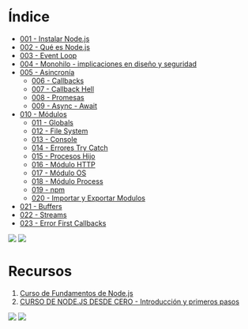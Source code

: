 # Índice

-  [001 - Instalar Node.js](001%20-%20Fundamentos/001%20-%20Instalar%20Node.js.md)
-  [002 - Qué es Node.js](001%20-%20Fundamentos/002%20-%20Qué%20es%20Node.js.md)
-  [003 - Event Loop](001%20-%20Fundamentos/003%20-%20Event%20Loop.md)
-  [004 - Monohilo - implicaciones en diseño y seguridad](001%20-%20Fundamentos/004%20-%20Monohilo%20-%20implicaciones%20en%20diseño%20y%20seguridad.md)
-  [005 - Asincronía](001%20-%20Fundamentos/005%20-%20Asincronía.md)
	-  [006 - Callbacks](001%20-%20Fundamentos/006%20-%20Callbacks.md)
	-  [007 - Callback Hell](001%20-%20Fundamentos/007%20-%20Callback%20Hell.md)
	-  [008 - Promesas](001%20-%20Fundamentos/008%20-%20Promesas.md)
	-  [009 - Async - Await](001%20-%20Fundamentos/009%20-%20Async%20-%20Await.md)
-  [010 - Módulos](001%20-%20Fundamentos/010%20-%20Módulos.md)
	-  [011 - Globals](001%20-%20Fundamentos/011%20-%20Globals.md)
	-  [012 - File System](001%20-%20Fundamentos/012%20-%20File%20System.md)
	-  [013 - Console](001%20-%20Fundamentos/013%20-%20Console.md)
	-  [014 - Errores Try Catch](001%20-%20Fundamentos/014%20-%20Errores%20Try%20Catch.md)
	-  [015 - Procesos Hijo](001%20-%20Fundamentos/015%20-%20Procesos%20Hijo.md)
	-  [016 - Módulo HTTP](001%20-%20Fundamentos/016%20-%20Módulo%20HTTP.md)
	-  [017 - Módulo OS](001%20-%20Fundamentos/017%20-%20Módulo%20OS.md)
	-  [018 - Módulo Process](001%20-%20Fundamentos/018%20-%20Módulo%20Process.md)
	-  [019 - npm](001%20-%20Fundamentos/019%20-%20npm.md)
	-  [020 - Importar y Exportar Modulos](001%20-%20Fundamentos/020%20-%20Importar%20y%20Exportar%20Modulos.md)
-  [021 - Buffers](001%20-%20Fundamentos/021%20-%20Buffers.md)
-  [022 - Streams](001%20-%20Fundamentos/022%20-%20Streams.md)
-  [023 - Error First Callbacks](001%20-%20Fundamentos/023%20-%20Error%20First%20Callbacks.md)

![](📌%20Express%20js.md#Índice)
![](📌%20Nest.js.md#Índice)
# Recursos

1. [Curso de Fundamentos de Node.js](📚%20Recursos/Curso%20de%20Fundamentos%20de%20Node.js.md)
2. [CURSO DE NODE.JS DESDE CERO - Introducción y primeros pasos](📚%20Recursos/CURSO%20DE%20NODE.JS%20DESDE%20CERO%20-%20Introducción%20y%20primeros%20pasos.md)

![](📌%20Express%20js.md#Recursos)
![](📌%20Nest.js.md#Recursos)
